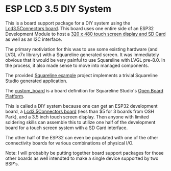 # ESP LCD 3.5 DIY System

This is a board support package for a DIY system using the [Lcd3.5Connectors board](https://github.com/jacobvc/ESP32-Hardware-Boards/tree/main/Lcd3.5Connectors). This board uses one entire side of an ESP32 Development Module to host a [320 x 480 touch screen display and SD Card](http://www.lcdwiki.com/3.5inch_SPI_Module_ILI9488_SKU:MSP3520) as well as an I2C interface.

The primary motiviation for this was to use some existing hardware (and LVGL v7x library) with a Squareline generated screen. It was immediately obvious that it would be very painful to use Squareline with LVGL pre-8.0. In the process, it also made sense to move into managed components.

The provided [Squareline example](examples/Squareline) project implements a trivial Squareline Studio generated application.

The [custom_board](custom_board) is a board definition for Squareline Studio's [Open Board Platform](https://docs.squareline.io/docs/obp).

This is called a DIY system because one can get an ESP32 development board, a [Lcd3.5Connectors board](https://github.com/jacobvc/ESP32-Hardware-Boards/tree/main/Lcd3.5Connectors) (less than $5 for 3 boards from OSH Park), and a 3.5 inch touch screen display. Then anyone with limited soldering skills can assemble this to utilize one half of the development board for a touch screen system with a SD Card interface.

The other half of the ESP32 can even be populated with one of the other connectivity boards for various combinations of physical I/O.

Note: I will probablty be putting together board support packages for those other boards as well intendted to make a single device supported by two BSP's.


